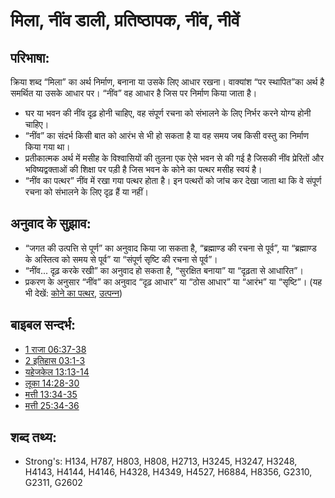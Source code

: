 # मिला, नींव डाली, प्रतिष्ठापक, नींव, नीवें #

## परिभाषा: ##

क्रिया शब्द “मिला” का अर्थ निर्माण, बनाना या उसके लिए आधार रखना। वाक्यांश “पर स्थापित”का अर्थ है समर्थित या उसके आधार पर। “नींव” वह आधार है जिस पर निर्माण किया जाता है।

* घर या भवन की नींव दृढ़ होनी चाहिए, वह संपूर्ण रचना को संभालने के लिए निर्भर करने योग्य होनी चाहिए।
* “नींव” का संदर्भ किसी बात को आरंभ से भी हो सकता है या वह समय जब किसी वस्तु का निर्माण किया गया था।
* प्रतीकात्मक अर्थ में मसीह के विश्वासियों की तुलना एक ऐसे भवन से की गई है जिसकी नींव प्रेरितों और भविष्यद्वक्ताओं की शिक्षा पर पड़ी है जिस भवन के कोने का पत्थर मसीह स्वयं है।
* “नींव का पत्थर” नींव में रखा गया पत्थर होता है। इन पत्थरों को जांच कर देखा जाता था कि वे संपूर्ण रचना को संभालने के लिए दृढ़ हैं या नहीं।

## अनुवाद के सुझाव: ##

* “जगत की उत्पत्ति से पूर्ण” का अनुवाद किया जा सकता है, “ब्रह्माण्ड की रचना से पूर्व”, या “ब्रह्माण्ड के अस्तित्व को समय से पूर्व” या “संपूर्ण सृष्टि की रचना से पूर्व”। 
* “नींव... दृढ़़ करके रखी” का अनुवाद हो सकता है, “सुरक्षित बनाया” या “दृढ़ता से आधारित”।
* प्रकरण के अनुसार “नींव” का अनुवाद “दृढ़ आधार” या “ठोस आधार” या “आरंभ” या “सृष्टि”।
(यह भी देखें: [कोने का पत्थर](../kt/cornerstone.md), [उत्‍पन्‍न](../other/creation.md))

## बाइबल सन्दर्भ: ##

* [1 राजा 06:37-38](rc://en/tn/help/1ki/06/37)
* [2 इतिहास 03:1-3](rc://en/tn/help/2ch/03/01)
* [यहेजकेल 13:13-14](rc://en/tn/help/ezk/13/13)
* [लूका 14:28-30](rc://en/tn/help/luk/14/28)
* [मत्ती 13:34-35](rc://en/tn/help/mat/13/34)
* [मत्ती 25:34-36](rc://en/tn/help/mat/25/34)

## शब्द तथ्य: ##

* Strong's: H134, H787, H803, H808, H2713, H3245, H3247, H3248, H4143, H4144, H4146, H4328, H4349, H4527, H6884, H8356, G2310, G2311, G2602
